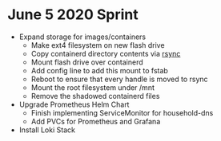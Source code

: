 # June 5 2020 Sprint

- Expand storage for images/containers
  - Make ext4 filesystem on new flash drive
  - Copy containerd directory contents via [rsync](https://unix.stackexchange.com/a/392545/7733)
  - Mount flash drive over containerd
  - Add config line to add this mount to fstab
  - Reboot to ensure that every handle is moved to rsync
  - Mount the root filesystem under /mnt
  - Remove the shadowed containerd files
- Upgrade Prometheus Helm Chart
  - Finish implementing ServiceMonitor for household-dns
  - Add PVCs for Prometheus and Grafana
- Install Loki Stack
